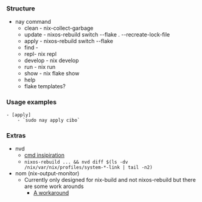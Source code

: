 ### Structure
- nay command
    - clean - nix-collect-garbage
    - update - nixos-rebuild switch --flake . --recreate-lock-file
    - apply - nixos-rebuild switch --flake
    - find -
    - repl- nix repl
    - develop - nix develop
    - run - nix run
    - show - nix flake show
    - help
    - flake templates?

### Usage examples
    - [apply]
        - `sudo nay apply cibo`

### Extras
- nvd
    - [cmd insipiration](https://gitlab.com/khumba/nvd/-/issues/12)
    - `nixos-rebuild ... && nvd diff $(ls -dv /nix/var/nix/profiles/system-*-link | tail -n2)`
- nom (nix-output-monitor)
    - Currently only designed for nix-build and not nixos-rebuild but there are some work arounds
        - [A workaround](https://github.com/maralorn/nix-output-monitor/issues/116)
